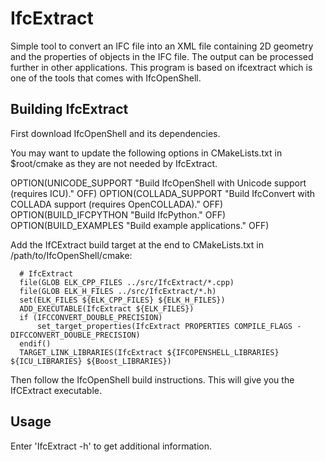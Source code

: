 IfcExtract
==========
Simple tool to convert an IFC file into an XML file containing 2D geometry and the properties of objects in the IFC file. The output can be processed further in other applications. This program is based on ifcextract which is one of the tools that comes with IfcOpenShell.

Building IfcExtract
-------------------
First download IfcOpenShell and its dependencies.

You may want to update the following options in CMakeLists.txt in $root/cmake as they are not needed by IfcExtract.

OPTION(UNICODE_SUPPORT "Build IfcOpenShell with Unicode support (requires ICU)." OFF)
OPTION(COLLADA_SUPPORT "Build IfcConvert with COLLADA support (requires OpenCOLLADA)." OFF)
OPTION(BUILD_IFCPYTHON "Build IfcPython." OFF)
OPTION(BUILD_EXAMPLES "Build example applications." OFF)

Add the IfCExtract build target at the end to CMakeLists.txt in /path/to/IfcOpenShell/cmake:

      # IfcExtract
      file(GLOB ELK_CPP_FILES ../src/IfcExtract/*.cpp)
      file(GLOB ELK_H_FILES ../src/IfcExtract/*.h)
      set(ELK_FILES ${ELK_CPP_FILES} ${ELK_H_FILES})
      ADD_EXECUTABLE(IfcExtract ${ELK_FILES})
      if (IFCCONVERT_DOUBLE_PRECISION)
          set_target_properties(IfcExtract PROPERTIES COMPILE_FLAGS -DIFCCONVERT_DOUBLE_PRECISION)
      endif()
      TARGET_LINK_LIBRARIES(IfcExtract ${IFCOPENSHELL_LIBRARIES} ${ICU_LIBRARIES} ${Boost_LIBRARIES})

Then follow the IfcOpenShell build instructions. This will give you the IfCExtract executable.

Usage
-----
Enter 'IfcExtract -h' to get additional information.
